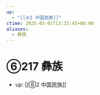 ```yaml
---
up:
  - "[[⑥2 中国民族]]"
ctime: 2025-03-01T13:32:45+08:00
aliases:
  - 彝族
---
```


# ⑥217 彝族

- up: [[⑥2 中国民族]]
